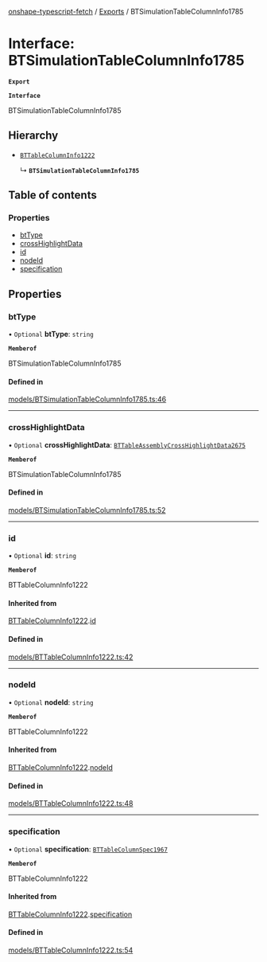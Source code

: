 [onshape-typescript-fetch](../README.md) / [Exports](../modules.md) / BTSimulationTableColumnInfo1785

# Interface: BTSimulationTableColumnInfo1785

**`Export`**

**`Interface`**

BTSimulationTableColumnInfo1785

## Hierarchy

- [`BTTableColumnInfo1222`](BTTableColumnInfo1222.md)

  ↳ **`BTSimulationTableColumnInfo1785`**

## Table of contents

### Properties

- [btType](BTSimulationTableColumnInfo1785.md#bttype)
- [crossHighlightData](BTSimulationTableColumnInfo1785.md#crosshighlightdata)
- [id](BTSimulationTableColumnInfo1785.md#id)
- [nodeId](BTSimulationTableColumnInfo1785.md#nodeid)
- [specification](BTSimulationTableColumnInfo1785.md#specification)

## Properties

### btType

• `Optional` **btType**: `string`

**`Memberof`**

BTSimulationTableColumnInfo1785

#### Defined in

[models/BTSimulationTableColumnInfo1785.ts:46](https://github.com/toebes/onshape-typescript-fetch/blob/3e11ae1/models/BTSimulationTableColumnInfo1785.ts#L46)

___

### crossHighlightData

• `Optional` **crossHighlightData**: [`BTTableAssemblyCrossHighlightData2675`](BTTableAssemblyCrossHighlightData2675.md)

**`Memberof`**

BTSimulationTableColumnInfo1785

#### Defined in

[models/BTSimulationTableColumnInfo1785.ts:52](https://github.com/toebes/onshape-typescript-fetch/blob/3e11ae1/models/BTSimulationTableColumnInfo1785.ts#L52)

___

### id

• `Optional` **id**: `string`

**`Memberof`**

BTTableColumnInfo1222

#### Inherited from

[BTTableColumnInfo1222](BTTableColumnInfo1222.md).[id](BTTableColumnInfo1222.md#id)

#### Defined in

[models/BTTableColumnInfo1222.ts:42](https://github.com/toebes/onshape-typescript-fetch/blob/3e11ae1/models/BTTableColumnInfo1222.ts#L42)

___

### nodeId

• `Optional` **nodeId**: `string`

**`Memberof`**

BTTableColumnInfo1222

#### Inherited from

[BTTableColumnInfo1222](BTTableColumnInfo1222.md).[nodeId](BTTableColumnInfo1222.md#nodeid)

#### Defined in

[models/BTTableColumnInfo1222.ts:48](https://github.com/toebes/onshape-typescript-fetch/blob/3e11ae1/models/BTTableColumnInfo1222.ts#L48)

___

### specification

• `Optional` **specification**: [`BTTableColumnSpec1967`](BTTableColumnSpec1967.md)

**`Memberof`**

BTTableColumnInfo1222

#### Inherited from

[BTTableColumnInfo1222](BTTableColumnInfo1222.md).[specification](BTTableColumnInfo1222.md#specification)

#### Defined in

[models/BTTableColumnInfo1222.ts:54](https://github.com/toebes/onshape-typescript-fetch/blob/3e11ae1/models/BTTableColumnInfo1222.ts#L54)
